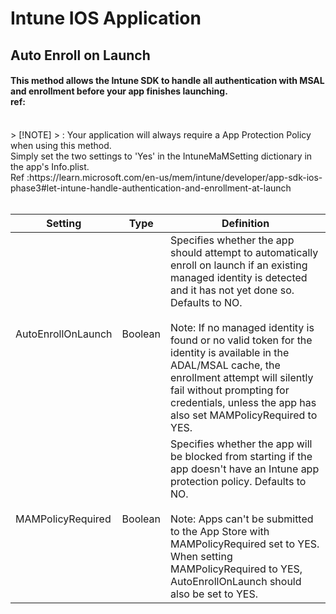 # Intune IOS Application
## Auto Enroll on Launch 
#### This method allows the Intune SDK to handle all authentication with MSAL and enrollment before your app finishes launching. <br> ref:
<br>
> [!NOTE]
> : Your application will always require a App Protection Policy when using this method.
<br> Simply set the two settings to 'Yes' in the IntuneMaMSetting dictionary in the app's Info.plist.
<br>
Ref :https://learn.microsoft.com/en-us/mem/intune/developer/app-sdk-ios-phase3#let-intune-handle-authentication-and-enrollment-at-launch
<br>
<br>
<table aria-label="Table 3" class="table table-sm margin-top-none">
<thead>
<tr>
<th>Setting</th>
<th>Type</th>
<th>Definition</th>
</tr>
</thead>
<tbody>
<tr>
<td>AutoEnrollOnLaunch</td>
<td>Boolean</td>
<td>Specifies whether the app should attempt to automatically enroll on launch if an existing managed identity is detected and it has not yet done so. Defaults to NO. <br><br> Note: If no managed identity is found or no valid token for the identity is available in the ADAL/MSAL cache, the enrollment attempt will silently fail without prompting for credentials, unless the app has also set MAMPolicyRequired to YES.</td>
</tr>
<tr>
<td>MAMPolicyRequired</td>
<td>Boolean</td>
<td>Specifies whether the app will be blocked from starting if the app doesn't have an Intune app protection policy. Defaults to NO. <br><br> Note: Apps can't be submitted to the App Store with MAMPolicyRequired set to YES. When setting MAMPolicyRequired to YES, AutoEnrollOnLaunch should also be set to YES.</td>
</tr>
</tbody>
</table>
